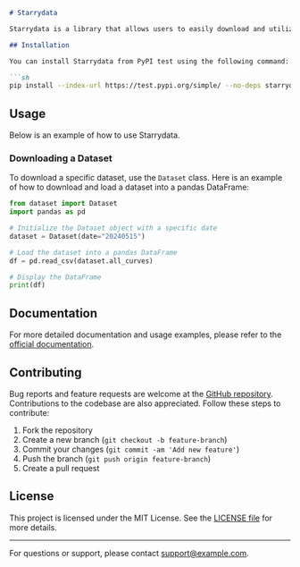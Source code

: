 ```markdown
# Starrydata

Starrydata is a library that allows users to easily download and utilize datasets related to inorganic materials. This library enables efficient data retrieval for research and projects.

## Installation

You can install Starrydata from PyPI test using the following command:

```sh
pip install --index-url https://test.pypi.org/simple/ --no-deps starrydata
```

## Usage

Below is an example of how to use Starrydata.

### Downloading a Dataset

To download a specific dataset, use the `Dataset` class. Here is an example of how to download and load a dataset into a pandas DataFrame:

```python
from dataset import Dataset
import pandas as pd

# Initialize the Dataset object with a specific date
dataset = Dataset(date="20240515")

# Load the dataset into a pandas DataFrame
df = pd.read_csv(dataset.all_curves)

# Display the DataFrame
print(df)
```

## Documentation

For more detailed documentation and usage examples, please refer to the [official documentation](https://test.pypi.org/project/starrydata/0.0.14/).

## Contributing

Bug reports and feature requests are welcome at the [GitHub repository](https://github.com/starrydata/starrydata-python-library/). Contributions to the codebase are also appreciated. Follow these steps to contribute:

1. Fork the repository
2. Create a new branch (`git checkout -b feature-branch`)
3. Commit your changes (`git commit -am 'Add new feature'`)
4. Push the branch (`git push origin feature-branch`)
5. Create a pull request

## License

This project is licensed under the MIT License. See the [LICENSE file](LICENSE) for more details.

---

For questions or support, please contact [support@example.com](mailto:support@example.com).

```
